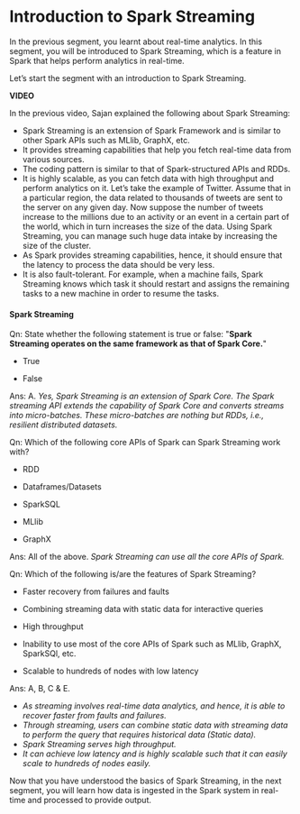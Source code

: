 # Introduction to Spark Streaming

In the previous segment, you learnt about real-time analytics. In this segment, you will be introduced to Spark Streaming, which is a feature in Spark that helps perform analytics in real-time.

Let’s start the segment with an introduction to Spark Streaming.

**VIDEO**

In the previous video, Sajan explained the following about Spark Streaming:

- Spark Streaming is an extension of Spark Framework and is similar to other Spark APIs such as MLlib, GraphX, etc.
- It provides streaming capabilities that help you fetch real-time data from various sources.
- The coding pattern is similar to that of Spark-structured APIs and RDDs.
- It is highly scalable, as you can fetch data with high throughput and perform analytics on it.
    Let’s take the example of Twitter. Assume that in a particular region, the data related to thousands of tweets are sent to the server on any given day. Now suppose the number of tweets increase to the millions due to an activity or an event in a certain part of the world, which in turn increases the size of the data. Using Spark Streaming, you can manage such huge data intake by increasing the size of the cluster.
- As Spark provides streaming capabilities, hence, it should ensure that the latency to process the data should be very less.
- It is also fault-tolerant. For example, when a machine fails, Spark Streaming knows which task it should restart and assigns the remaining tasks to a new machine in order to resume the tasks.

#### Spark Streaming

Qn: State whether the following statement is true or false:  "**Spark Streaming operates on the same framework as that of Spark Core.**"

- True

- False

Ans: A. *Yes, Spark Streaming is an extension of Spark Core. The Spark streaming API extends the capability of Spark Core and converts streams into micro-batches. These micro-batches are nothing but RDDs, i.e., resilient distributed datasets.*

Qn: Which of the following core APIs of Spark can Spark Streaming work with?

- RDD

- Dataframes/Datasets

- SparkSQL

- MLlib

- GraphX

Ans: All of the above. *Spark Streaming can use all the core APIs of Spark.*

Qn: Which of the following is/are the features of Spark Streaming?

- Faster recovery from failures and faults

- Combining streaming data with static data for interactive queries

- High throughput

- Inability to use most of the core APIs of Spark such as MLlib, GraphX, SparkSQl, etc.

- Scalable to hundreds of nodes with low latency

Ans: A, B, C & E.

- *As streaming involves real-time data analytics, and hence, it is able to recover faster from faults and failures.*
- *Through streaming, users can combine static data with streaming data to perform the query that requires historical data (Static data).*
- *Spark Streaming serves high throughput.*
- *It can achieve low latency and is highly scalable such that it can easily scale to hundreds of nodes easily.*

Now that you have understood the basics of Spark Streaming, in the next segment, you will learn how data is ingested in the Spark system in real-time and processed to provide output.
